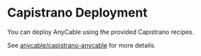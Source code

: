 # Capistrano Deployment

You can deploy AnyCable using the provided Capistrano recipes. 

See [anycable/capistrano-anycable](https://github.com/anycable/capistrano-anycable)
for more details.
